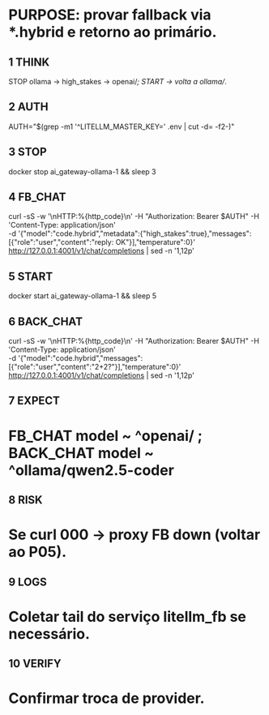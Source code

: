 # PURPOSE: provar fallback via *.hybrid e retorno ao primário.

## 1 THINK
STOP ollama → high_stakes → openai/*; START → volta a ollama/*.

## 2 AUTH
AUTH="$(grep -m1 '^LITELLM_MASTER_KEY=' .env | cut -d= -f2-)"

## 3 STOP
docker stop ai_gateway-ollama-1 && sleep 3

## 4 FB_CHAT
curl -sS -w '\nHTTP:%{http_code}\n' -H "Authorization: Bearer $AUTH" -H 'Content-Type: application/json' \
  -d '{"model":"code.hybrid","metadata":{"high_stakes":true},"messages":[{"role":"user","content":"reply: OK"}],"temperature":0}' \
  http://127.0.0.1:4001/v1/chat/completions | sed -n '1,12p'

## 5 START
docker start ai_gateway-ollama-1 && sleep 5

## 6 BACK_CHAT
curl -sS -w '\nHTTP:%{http_code}\n' -H "Authorization: Bearer $AUTH" -H 'Content-Type: application/json' \
  -d '{"model":"code.hybrid","messages":[{"role":"user","content":"2+2?"}],"temperature":0}' \
  http://127.0.0.1:4001/v1/chat/completions | sed -n '1,12p'

## 7 EXPECT
# FB_CHAT model ~ ^openai/ ; BACK_CHAT model ~ ^ollama/qwen2.5-coder

## 8 RISK
# Se curl 000 → proxy FB down (voltar ao P05).

## 9 LOGS
# Coletar tail do serviço litellm_fb se necessário.

## 10 VERIFY
# Confirmar troca de provider.
